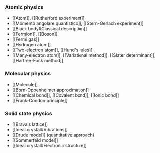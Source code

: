 ### Atomic physics
- [[Atom]], [[Rutherford experiment]]
- [[Momento angolare quantistico]], [[Stern-Gerlach experiment]]
- [[Black body#Classical description]]
- [[Fermion]], [[Boson]]
- [[Fermi gas]]
- [[Hydrogen atom]]
- [[Two-electron atom]], [[Hund's rules]]
- [[Many-electron atom]], [[Variational method]], [[Slater determinant]], [[Hartree-Fock method]]
### Molecular physics
- [[Molecule]]
- [[Born-Oppenheimer approximation]]
- [[Chemical bond]], [[Covalent bond]], [[Ionic bond]]
- [[Frank-Condon principle]]
### Solid state physics
- [[Bravais lattice]]
- [[Ideal crystal#Vibrations]]
- [[Drude model]] (quantitative approach)
- [[Sommerfeld model]]
- [[Ideal crystal#Electronic structure]]
